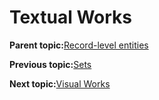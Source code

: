 # Textual Works

**Parent topic:**[Record-level entities](../concepts/record_level_entities.md)

**Previous topic:**[Sets](../concepts/record_level_sets.md)

**Next topic:**[Visual Works](../concepts/visual_works.md)

